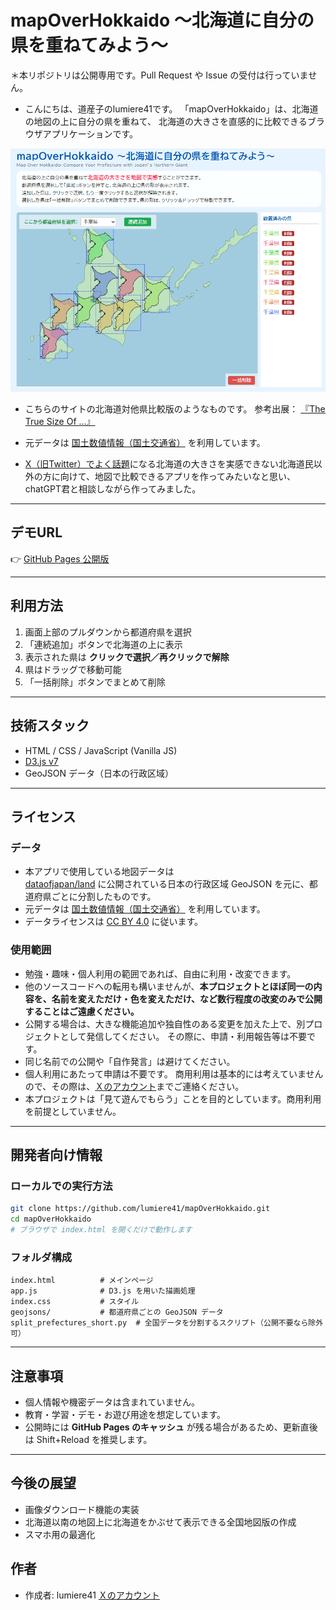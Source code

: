 # mapOverHokkaido ～北海道に自分の県を重ねてみよう～
＊本リポジトリは公開専用です。Pull Request や Issue の受付は行っていません。

- こんにちは、道産子のlumiere41です。
「mapOverHokkaido」は、北海道の地図の上に自分の県を重ねて、
北海道の大きさを直感的に比較できるブラウザアプリケーションです。

![screenshot](./thumb.png)

- こちらのサイトの北海道対他県比較版のようなものです。
参考出展：  [『The True Size Of …』](https://thetruesize.com/#?borders=1~!MTUwODI3NzA.MjU4OTMxNg*MzIwMTQxMTY(NzM4NzE2Mw~!CONTIGUOUS_US*MTAwMjQwNzU.MjUwMjM1MTc(MTc1)MQ~!IN*NTI2NDA1MQ.Nzg2MzQyMQ)Mg~!CN*OTkyMTY5Nw.NzMxNDcwNQ(MjI1)Mw)

- 元データは [国土数値情報（国土交通省）](https://nlftp.mlit.go.jp/ksj/) を利用しています。

- [X（旧Twitter）でよく話題](https://x.com/kitazatosatuki/status/1956343008640856215)になる北海道の大きさを実感できない北海道民以外の方に向けて、地図で比較できるアプリを作ってみたいなと思い、chatGPT君と相談しながら作ってみました。

---
## デモURL

👉 [GitHub Pages 公開版](https://lumiere41.github.io/mapOverHokkaido/)

---

## 利用方法

1. 画面上部のプルダウンから都道府県を選択
2. 「連続追加」ボタンで北海道の上に表示
3. 表示された県は **クリックで選択／再クリックで解除**
4. 県はドラッグで移動可能
5. 「一括削除」ボタンでまとめて削除

---

## 技術スタック

* HTML / CSS / JavaScript (Vanilla JS)
* [D3.js v7](https://d3js.org/)
* GeoJSON データ（日本の行政区域）

---

## ライセンス

### データ
- 本アプリで使用している地図データは  
[dataofjapan/land](https://github.com/dataofjapan/land) に公開されている日本の行政区域 GeoJSON を元に、都道府県ごとに分割したものです。  
- 元データは [国土数値情報（国土交通省）](https://nlftp.mlit.go.jp/ksj/) を利用しています。  
- データライセンスは [CC BY 4.0](https://creativecommons.org/licenses/by/4.0/deed.ja) に従います。

### 使用範囲
- 勉強・趣味・個人利用の範囲であれば、自由に利用・改変できます。  
- 他のソースコードへの転用も構いませんが、**本プロジェクトとほぼ同一の内容を、名前を変えただけ・色を変えただけ、など数行程度の改変のみで公開することはご遠慮ください。**  
- 公開する場合は、大きな機能追加や独自性のある変更を加えた上で、別プロジェクトとして発信してください。 その際に、申請・利用報告等は不要です。
- 同じ名前での公開や「自作発言」は避けてください。  
- 個人利用にあたって申請は不要です。 商用利用は基本的には考えていませんので、その際は、[Ｘのアカウント](https://x.com/lumDesign00)までご連絡ください。 
- 本プロジェクトは「見て遊んでもらう」ことを目的としています。商用利用を前提としていません。  


---

## 開発者向け情報

### ローカルでの実行方法

```bash
git clone https://github.com/lumiere41/mapOverHokkaido.git
cd mapOverHokkaido
# ブラウザで index.html を開くだけで動作します
```

### フォルダ構成

```
index.html          # メインページ
app.js              # D3.js を用いた描画処理
index.css           # スタイル
geojsons/           # 都道府県ごとの GeoJSON データ
split_prefectures_short.py  # 全国データを分割するスクリプト（公開不要なら除外可）
```

---

## 注意事項

* 個人情報や機密データは含まれていません。
* 教育・学習・デモ・お遊び用途を想定しています。
* 公開時には **GitHub Pages のキャッシュ** が残る場合があるため、更新直後は Shift+Reload を推奨します。

---

## 今後の展望
- 画像ダウンロード機能の実装
- 北海道以南の地図上に北海道をかぶせて表示できる全国地図版の作成
- スマホ用の最適化

## 作者

* 作成者: lumiere41
[Ｘのアカウント](https://x.com/lumDesign00)